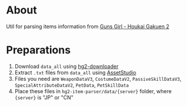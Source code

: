 # About
Util for parsing items information from [Guns Girl - Houkai Gakuen 2](https://houkai2nd.miraheze.org/wiki/Houkai_Gakuen_2_Wiki)

# Preparations
1. Download `data_all` using [hg2-downloader](https://dev.s-ul.net/BLUEALiCE/hg2-downloader)
2. Extract `.txt` files from `data_all` using [AssetStudio](https://github.com/Perfare/AssetStudio)
3. Files you need are `WeaponDataV3`, `CostumeDataV2`, `PassiveSkillDataV3`, `SpecialAttributeDataV2`, `PetData`, `PetSkillData`
4. Place these files in `hg2-item-parser/data/{server}` folder, where `{server}` is "JP" or "CN"